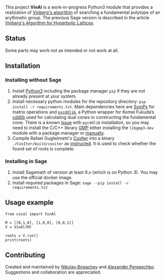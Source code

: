 This project **VinAl** is a work-in-progress Python3 module that provides a realization of [Vinberg's algorithm](https://en.wikipedia.org/wiki/Vinberg%27s_algorithm) of searching a fundamental polytope of an arythmetic group. The previous Sage version is described in the article [Vinberg's Algorithm for Hyperbolic Lattices](http://www.mathnet.ru/php/archive.phtml?wshow=paper&jrnid=mzm&paperid=11889&option_lang=eng).

## Status
Some parts may work not as intended or not work at all. 


## Installation

### Installing without Sage
1. Install [Python3](https://www.python.org) including the package manager `pip` if they are not already present at your system.
2. Install necessary python modules for the repository directory: `pip install -r requirements.txt`.
Main dependencies here are [SymPy](https://www.sympy.org/) for matrix operations and [`pycddlib`](https://pycddlib.readthedocs.io/en/latest/), a Python wrapper for Komei Fukuda’s [cddlib](https://inf.ethz.ch/personal/fukudak/cdd_home/) used for calculating dual cones in constructing the fundamental cone. There is a known [issue](https://github.com/mcmtroffaes/pycddlib/issues/2) with `pycddlib` installation, so you may need to install the C/C++ library [GMP](https://gmplib.org/) either installing the `libgmp3-dev` module with a package manager or [manually](https://www.mersenneforum.org/showthread.php?t=23079).  
3. Compile Rafael Guglielmetti's [CoxIter](https://rgugliel.github.io/CoxIter) into a binary `./CoxIter/build/coxiter` as [instructed](https://rgugliel.github.io/CoxIter/pageInstall.html). It is used to check whether the found set of roots is complete.

### Installing in Sage
1. Install Sagemath of version at least 9.x (which is on Python 3). You may use the official docker image.
2. Install required packages in Sage: `sage --pip install -r requirements.txt`

## Usage example
```
from vinal import VinAl

M = [[0,1,0], [1,0,0], [0,0,1]]
V = VinAl(M)

roots = V.run()
print(roots)

```

## Contributing

Created and maintained by [Nikolay Bogachev](https://github.com/nvbogachev) and [Alexander Perepechko](https://github.com/aperep). Suggestions and collaboration are appreciated.

